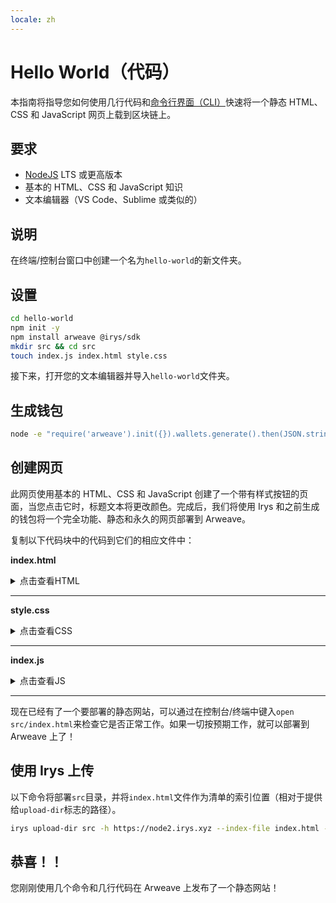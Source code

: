 ```yaml
---
locale: zh
---
```


# Hello World（代码）

本指南将指导您如何使用几行代码和[命令行界面（CLI）](./hw-cli.md)快速将一个静态 HTML、CSS 和 JavaScript 网页上载到区块链上。

## 要求

-   [NodeJS](https://nodejs.org) LTS 或更高版本
-   基本的 HTML、CSS 和 JavaScript 知识
-   文本编辑器（VS Code、Sublime 或类似的）

## 说明

在终端/控制台窗口中创建一个名为`hello-world`的新文件夹。

## 设置

```sh
cd hello-world
npm init -y
npm install arweave @irys/sdk
mkdir src && cd src
touch index.js index.html style.css
```

接下来，打开您的文本编辑器并导入`hello-world`文件夹。

## 生成钱包

```sh
node -e "require('arweave').init({}).wallets.generate().then(JSON.stringify).then(console.log.bind(console))" > wallet.json
```

## 创建网页

此网页使用基本的 HTML、CSS 和 JavaScript 创建了一个带有样式按钮的页面，当您点击它时，标题文本将更改颜色。完成后，我们将使用 Irys 和之前生成的钱包将一个完全功能、静态和永久的网页部署到 Arweave。

复制以下代码块中的代码到它们的相应文件中：

**index.html**

<details>
<summary>点击查看HTML</summary>

```html
<!DOCTYPE html>
<html lang="en">
	<head>
		<meta charset="UTF-8" />
		<meta http-equiv="X-UA-Compatible" content="IE=edge" />
		<meta name="viewport" content="width=device-width, initial-scale=1.0" />
		<link rel="stylesheet" type="text/css" href="style.css" />
		<script src="index.js"></script>
		<title>Cookbook Hello World!</title>
	</head>

	<body>
		<button onclick="changeColor()" class="button">Click Me!</button>
		<h1 id="main">Hello World!</h1>
	</body>
</html>
```

</details>
<hr />

**style.css**

<details>
<summary>点击查看CSS</summary>

```css
.button {
	padding: "10px";
	background-color: #4caf50;
}
```

</details>
<hr />

**index.js**

<details>
<summary>点击查看JS</summary>

```javascript
function changeColor() {
	const header = document.getElementById("main");
	header.style.color === "" ? (header.style.color = "red") : (header.style.color = "");
}
```

</details>

<hr />

现在已经有了一个要部署的静态网站，可以通过在控制台/终端中键入`open src/index.html`来检查它是否正常工作。如果一切按预期工作，就可以部署到 Arweave 上了！

## 使用 Irys 上传

以下命令将部署`src`目录，并将`index.html`文件作为清单的索引位置（相对于提供给`upload-dir`标志的路径）。

```sh
irys upload-dir src -h https://node2.irys.xyz --index-file index.html -c arweave -w ./wallet.json
```

## 恭喜！！

您刚刚使用几个命令和几行代码在 Arweave 上发布了一个静态网站！
